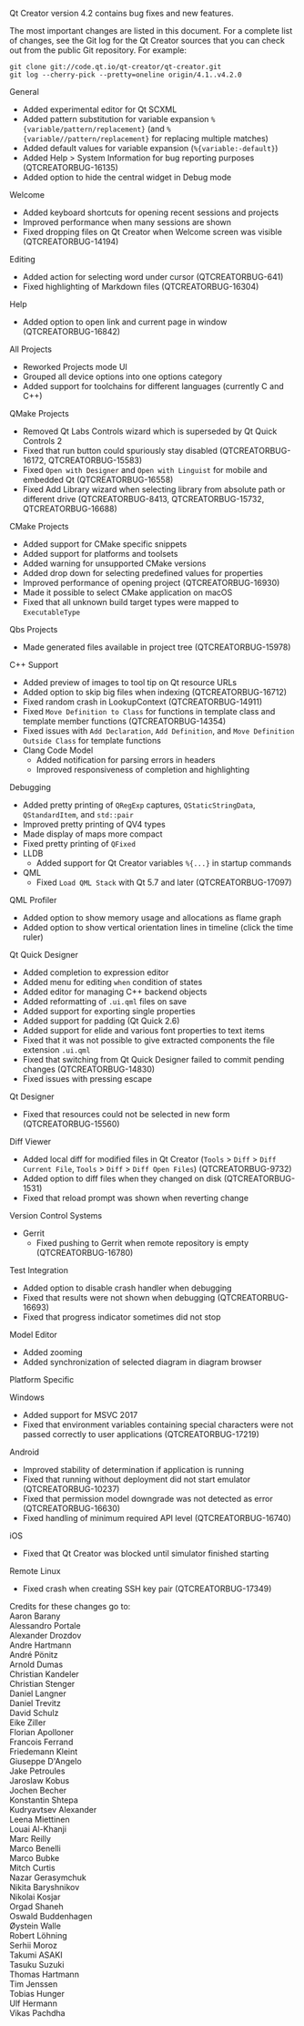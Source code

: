 Qt Creator version 4.2 contains bug fixes and new features.

The most important changes are listed in this document. For a complete
list of changes, see the Git log for the Qt Creator sources that
you can check out from the public Git repository. For example:

    git clone git://code.qt.io/qt-creator/qt-creator.git
    git log --cherry-pick --pretty=oneline origin/4.1..v4.2.0

General

* Added experimental editor for Qt SCXML
* Added pattern substitution for variable expansion
  `%{variable/pattern/replacement}` (and `%{variable//pattern/replacement}`
  for replacing multiple matches)
* Added default values for variable expansion (`%{variable:-default}`)
* Added Help > System Information for bug reporting purposes
  (QTCREATORBUG-16135)
* Added option to hide the central widget in Debug mode

Welcome

* Added keyboard shortcuts for opening recent sessions and projects
* Improved performance when many sessions are shown
* Fixed dropping files on Qt Creator when Welcome screen was visible
  (QTCREATORBUG-14194)

Editing

* Added action for selecting word under cursor (QTCREATORBUG-641)
* Fixed highlighting of Markdown files
  (QTCREATORBUG-16304)

Help

* Added option to open link and current page in window (QTCREATORBUG-16842)

All Projects

* Reworked Projects mode UI
* Grouped all device options into one options category
* Added support for toolchains for different languages (currently C and C++)

QMake Projects

* Removed Qt Labs Controls wizard which is superseded by Qt Quick Controls 2
* Fixed that run button could spuriously stay disabled
  (QTCREATORBUG-16172, QTCREATORBUG-15583)
* Fixed `Open with Designer` and `Open with Linguist` for mobile and embedded Qt
  (QTCREATORBUG-16558)
* Fixed Add Library wizard when selecting library from absolute path or
  different drive (QTCREATORBUG-8413, QTCREATORBUG-15732, QTCREATORBUG-16688)

CMake Projects

* Added support for CMake specific snippets
* Added support for platforms and toolsets
* Added warning for unsupported CMake versions
* Added drop down for selecting predefined values for properties
* Improved performance of opening project (QTCREATORBUG-16930)
* Made it possible to select CMake application on macOS
* Fixed that all unknown build target types were mapped to `ExecutableType`

Qbs Projects

* Made generated files available in project tree (QTCREATORBUG-15978)

C++ Support

* Added preview of images to tool tip on Qt resource URLs
* Added option to skip big files when indexing (QTCREATORBUG-16712)
* Fixed random crash in LookupContext (QTCREATORBUG-14911)
* Fixed `Move Definition to Class` for functions in template class and
  template member functions (QTCREATORBUG-14354)
* Fixed issues with `Add Declaration`, `Add Definition`, and
  `Move Definition Outside Class` for template functions
* Clang Code Model
    * Added notification for parsing errors in headers
    * Improved responsiveness of completion and highlighting

Debugging

* Added pretty printing of `QRegExp` captures, `QStaticStringData`,
  `QStandardItem`, and `std::pair`
* Improved pretty printing of QV4 types
* Made display of maps more compact
* Fixed pretty printing of `QFixed`
* LLDB
    * Added support for Qt Creator variables `%{...}` in startup commands
* QML
    * Fixed `Load QML Stack` with Qt 5.7 and later (QTCREATORBUG-17097)

QML Profiler

* Added option to show memory usage and allocations as flame graph
* Added option to show vertical orientation lines in timeline
  (click the time ruler)

Qt Quick Designer

* Added completion to expression editor
* Added menu for editing `when` condition of states
* Added editor for managing C++ backend objects
* Added reformatting of `.ui.qml` files on save
* Added support for exporting single properties
* Added support for padding (Qt Quick 2.6)
* Added support for elide and various font properties to text items
* Fixed that it was not possible to give extracted components
  the file extension `.ui.qml`
* Fixed that switching from Qt Quick Designer failed to commit pending changes
  (QTCREATORBUG-14830)
* Fixed issues with pressing escape

Qt Designer

* Fixed that resources could not be selected in new form
  (QTCREATORBUG-15560)

Diff Viewer

* Added local diff for modified files in Qt Creator (`Tools` > `Diff` >
  `Diff Current File`, `Tools` > `Diff` > `Diff Open Files`)
  (QTCREATORBUG-9732)
* Added option to diff files when they changed on disk
  (QTCREATORBUG-1531)
* Fixed that reload prompt was shown when reverting change

Version Control Systems

* Gerrit
    * Fixed pushing to Gerrit when remote repository is empty
      (QTCREATORBUG-16780)

Test Integration

* Added option to disable crash handler when debugging
* Fixed that results were not shown when debugging (QTCREATORBUG-16693)
* Fixed that progress indicator sometimes did not stop

Model Editor

* Added zooming
* Added synchronization of selected diagram in diagram browser

Platform Specific

Windows

* Added support for MSVC 2017
* Fixed that environment variables containing special characters were not
  passed correctly to user applications (QTCREATORBUG-17219)

Android

* Improved stability of determination if application is running
* Fixed that running without deployment did not start emulator
  (QTCREATORBUG-10237)
* Fixed that permission model downgrade was not detected as error
  (QTCREATORBUG-16630)
* Fixed handling of minimum required API level (QTCREATORBUG-16740)

iOS

* Fixed that Qt Creator was blocked until simulator finished starting

Remote Linux

* Fixed crash when creating SSH key pair (QTCREATORBUG-17349)

Credits for these changes go to:  
Aaron Barany  
Alessandro Portale  
Alexander Drozdov  
Andre Hartmann  
André Pönitz  
Arnold Dumas  
Christian Kandeler  
Christian Stenger  
Daniel Langner  
Daniel Trevitz  
David Schulz  
Eike Ziller  
Florian Apolloner  
Francois Ferrand  
Friedemann Kleint  
Giuseppe D'Angelo  
Jake Petroules  
Jaroslaw Kobus  
Jochen Becher  
Konstantin Shtepa  
Kudryavtsev Alexander  
Leena Miettinen  
Louai Al-Khanji  
Marc Reilly  
Marco Benelli  
Marco Bubke  
Mitch Curtis  
Nazar Gerasymchuk  
Nikita Baryshnikov  
Nikolai Kosjar  
Orgad Shaneh  
Oswald Buddenhagen  
Øystein Walle  
Robert Löhning  
Serhii Moroz  
Takumi ASAKI  
Tasuku Suzuki  
Thomas Hartmann  
Tim Jenssen  
Tobias Hunger  
Ulf Hermann  
Vikas Pachdha  
